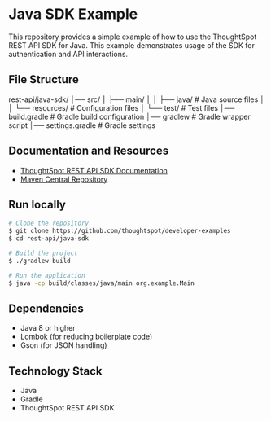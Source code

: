 # Java SDK Example

This repository provides a simple example of how to use the ThoughtSpot REST API SDK for Java. This example demonstrates usage of the SDK for authentication and API interactions.

## File Structure
rest-api/java-sdk/
│── src/
│   ├── main/
│   │   ├── java/        # Java source files
│   │   └── resources/   # Configuration files
│   └── test/           # Test files
│── build.gradle        # Gradle build configuration
│── gradlew            # Gradle wrapper script
│── settings.gradle    # Gradle settings

## Documentation and Resources

- [ThoughtSpot REST API SDK Documentation](https://developers.thoughtspot.com/docs/rest-api-sdk)
- [Maven Central Repository](https://central.sonatype.com/artifact/io.github.thoughtspot/rest-api-sdk-lib)

## Run locally

```bash
# Clone the repository
$ git clone https://github.com/thoughtspot/developer-examples
$ cd rest-api/java-sdk

# Build the project
$ ./gradlew build

# Run the application
$ java -cp build/classes/java/main org.example.Main 
```

## Dependencies

- Java 8 or higher
- Lombok (for reducing boilerplate code)
- Gson (for JSON handling)

## Technology Stack

- Java
- Gradle
- ThoughtSpot REST API SDK